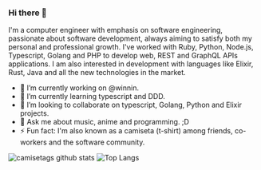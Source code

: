 ### Hi there 👋

I'm a computer engineer with emphasis on software engineering, passionate about software development, always aiming to satisfy both my personal and professional growth. I've worked with Ruby, Python, Node.js, Typescript, Golang and PHP to develop web, REST and GraphQL APIs applications. I am also interested in development with languages like Elixir, Rust, Java and all the new technologies in the market.

- 🔭 I’m currently working on @winnin.
- 🌱 I’m currently learning typescript and DDD.
- 👯 I’m looking to collaborate on typescript, Golang, Python and Elixir projects.
- 💬 Ask me about music, anime and programming. ;D
- ⚡ Fun fact: I'm also known as a camiseta (t-shirt) among friends, co-workers and the software community.

![camisetags github stats](https://github-readme-stats.vercel.app/api?username=camisetags&show_icons=true&count_private=true&icon_color=6292fa&bg_color=18222d&title_color=fff&text_color=fff) ![Top Langs](https://github-readme-stats.vercel.app/api/top-langs/?username=camisetags&theme=dark&hide=typescript&layout=compact)
